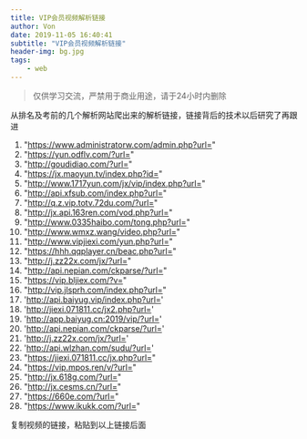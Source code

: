 ```yaml
---
title: VIP会员视频解析链接
author: Von
date: 2019-11-05 16:40:41
subtitle: "VIP会员视频解析链接"
header-img: bg.jpg
tags:
    - web
---
```


>仅供学习交流，严禁用于商业用途，请于24小时内删除

从排名及考前的几个解析网站爬出来的解析链接，链接背后的技术以后研究了再跟进


1. "https://www.administratorw.com/admin.php?url="
2. "https://yun.odflv.com/?url="
3. "http://goudidiao.com/?url="
4. "https://jx.maoyun.tv/index.php?id="
5. "http://www.1717yun.com/jx/vip/index.php?url="
6. "http://api.xfsub.com/index.php?url="
7. "http://q.z.vip.totv.72du.com/?url="
8. "http://jx.api.163ren.com/vod.php?url="
9. "http://www.0335haibo.com/tong.php?url="
10. "http://www.wmxz.wang/video.php?url="
11. "http://www.vipjiexi.com/yun.php?url="
12. "https://hhh.qqplayer.cn/beac.php?url="
13. "http://j.zz22x.com/jx/?url="
14. "http://api.nepian.com/ckparse/?url="
15. "https://vip.bljiex.com/?v="
16. "http://vip.jlsprh.com/index.php?url="
17. 'http://api.baiyug.vip/index.php?url='
18. 'http://jiexi.071811.cc/jx2.php?url='
19. 'http://app.baiyug.cn:2019/vip/?url='
20. 'http://api.nepian.com/ckparse/?url='
21. 'http://j.zz22x.com/jx/?url='
22. 'http://api.wlzhan.com/sudu/?url='
23. "https://jiexi.071811.cc/jx.php?url="
24. "https://vip.mpos.ren/v/?url="
25. "http://jx.618g.com/?url="
26. "http://jx.cesms.cn/?url="
27. "https://660e.com/?url="
28. "https://www.ikukk.com/?url="

复制视频的链接，粘贴到以上链接后面

